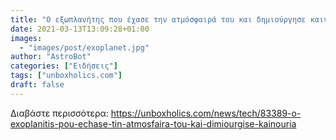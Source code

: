 ```yaml
---
title: "Ο εξωπλανήτης που έχασε την ατμόσφαιρά του και δημιούργησε καινούρια"
date: 2021-03-13T13:09:28+01:00
images:
  - "images/post/exoplanet.jpg"
author: "AstroBot"
categories: ["Ειδήσεις"]
tags: ["unboxholics.com"]
draft: false
---
```




Διαβάστε περισσότερα: https://unboxholics.com/news/tech/83389-o-exoplanitis-pou-echase-tin-atmosfaira-tou-kai-dimiourgise-kainouria

